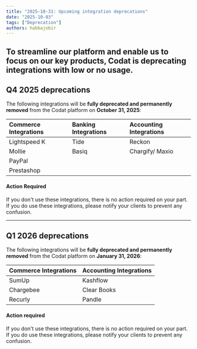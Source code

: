 ```yaml
---
title: "2025-10-31: Upcoming integration deprecations"
date: "2025-10-03"
tags: ["Deprecation"]
authors: habbajobir
---
```


To streamline our platform and enable us to focus on our key products, Codat is deprecating integrations with low or no usage. 
---
## Q4 2025 deprecations

The following integrations will be **fully deprecated and permanently removed** from the Codat platform on **October 31, 2025**:

| Commerce Integrations | Banking Integrations | Accounting Integrations |
| :--- | :--- | :--- |
| Lightspeed K | Tide | Reckon |
| Mollie | Basiq | Chargify/ Maxio |
| PayPal | | |
| Prestashop | | |

#### Action Required

If you don't use these integrations, there is no action required on your part. If you do use these integrations, please notify your clients to prevent any confusion.

---

## Q1 2026 deprecations

The following integrations will be **fully deprecated and permanently removed** from the Codat platform on **January 31, 2026**:

| Commerce Integrations | Accounting Integrations |
| :--- | :--- |
| SumUp | Kashflow |
| Chargebee | Clear Books |
| Recurly | Pandle |


#### Action required

If you don't use these integrations, there is no action required on your part. If you do use these integrations, please notify your clients to prevent any confusion.
